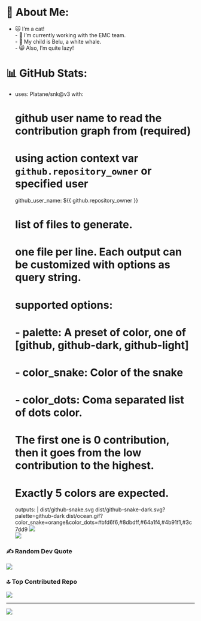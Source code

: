 # 💫 About Me:
- 🐱 I’m a cat!<br>- 🐾 I’m currently working with the EMC team.<br>- 🐋 My child is Belu, a white whale.<br>- 😸 Also, I’m quite lazy!<br>

# 📊 GitHub Stats:
- uses: Platane/snk@v3
  with:
    # github user name to read the contribution graph from (**required**)
    # using action context var `github.repository_owner` or specified user
    github_user_name: ${{ github.repository_owner }}

    # list of files to generate.
    # one file per line. Each output can be customized with options as query string.
    #
    #  supported options:
    #  - palette:     A preset of color, one of [github, github-dark, github-light]
    #  - color_snake: Color of the snake
    #  - color_dots:  Coma separated list of dots color.
    #                 The first one is 0 contribution, then it goes from the low contribution to the highest.
    #                 Exactly 5 colors are expected.
    outputs: |
      dist/github-snake.svg
      dist/github-snake-dark.svg?palette=github-dark
      dist/ocean.gif?color_snake=orange&color_dots=#bfd6f6,#8dbdff,#64a1f4,#4b91f1,#3c7dd9
![](https://github-readme-streak-stats.herokuapp.com/?user=Dowdroi&theme=dark&hide_border=false)<br/>
![](https://github-readme-stats.vercel.app/api/top-langs/?username=Dowdroi&theme=dark&hide_border=false&include_all_commits=false&count_private=false&layout=compact)

### ✍️ Random Dev Quote
![](https://quotes-github-readme.vercel.app/api?type=horizontal&theme=radical)

### 🔝 Top Contributed Repo
![](https://github-contributor-stats.vercel.app/api?username=Dowdroi&limit=5&theme=dark&combine_all_yearly_contributions=true)

---
[![](https://visitcount.itsvg.in/api?id=Dowdroi&icon=0&color=0)](https://visitcount.itsvg.in)

<!-- Proudly created with GPRM ( https://gprm.itsvg.in ) -->
